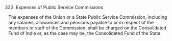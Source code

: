 322. Expenses of Public Service Commissions

The expenses of the Union or a State Public Service Commission, including any salaries, allowances and pensions payable to or in respect of the members or staff of the Commission, shall be charged on the Consolidated Fund of India or, as the case may be, the Consolidated Fund of the State.

